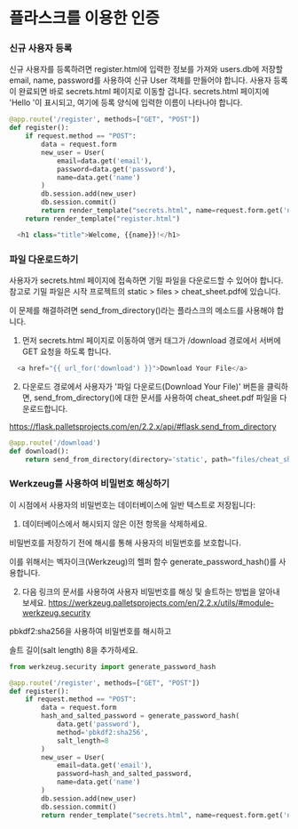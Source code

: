 # 플라스크를 이용한 인증

### 신규 사용자 등록
신규 사용자를 등록하려면 register.html에 입력한 정보를 가져와 users.db에 저장할 email, name, password를 사용하여 신규 User 객체를 만들어야 합니다.
사용자 등록이 완료되면 바로 secrets.html 페이지로 이동할 겁니다.
secrets.html 페이지에 'Hello <insert name>'이 표시되고, 여기에 등록 양식에 입력한 이름이 나타나야 합니다.
```python
@app.route('/register', methods=["GET", "POST"])
def register():
    if request.method == "POST":
        data = request.form
        new_user = User(
            email=data.get('email'),
            password=data.get('password'),
            name=data.get('name')
        )
        db.session.add(new_user)
        db.session.commit()
        return render_template("secrets.html", name=request.form.get('name'))
    return render_template("register.html")
```
```python
  <h1 class="title">Welcome, {{name}}!</h1>
```

### 파일 다운로드하기
사용자가 secrets.html 페이지에 접속하면 기밀 파일을 다운로드할 수 있어야 합니다. 참고로 기밀 파일은 시작 프로젝트의 static > files > cheat_sheet.pdf에 있습니다.

이 문제를 해결하려면 send_from_directory()라는 플라스크의 메소드를 사용해야 합니다.

1. 먼저 secrets.html 페이지로 이동하여 앵커 태그가 /download 경로에서 서버에 GET 요청을 하도록 합니다.
```python
  <a href="{{ url_for('download') }}">Download Your File</a>

```
2. 다운로드 경로에서 사용자가 '파일 다운로드(Download Your File)' 버튼을 클릭하면, send_from_directory()에 대한 문서를 사용하여 cheat_sheet.pdf 파일을 다운로드합니다.

https://flask.palletsprojects.com/en/2.2.x/api/#flask.send_from_directory
```python
@app.route('/download')
def download():
    return send_from_directory(directory='static', path="files/cheat_sheet.pdf")
```

### Werkzeug를 사용하여 비밀번호 해싱하기
이 시점에서 사용자의 비밀번호는 데이터베이스에 일반 텍스트로 저장됩니다:

1. 데이터베이스에서 해시되지 않은 이전 항목을 삭제하세요.

비밀번호를 저장하기 전에 해시를 통해 사용자의 비밀번호를 보호합니다.

이를 위해서는 벡자이크(Werkzeug)의 헬퍼 함수 generate_password_hash()를 사용합니다.

2. 다음 링크의 문서를 사용하여 사용자 비밀번호를 해싱 및 솔트하는 방법을 알아내 보세요.
https://werkzeug.palletsprojects.com/en/2.2.x/utils/#module-werkzeug.security

pbkdf2:sha256을 사용하여 비밀번호를 해시하고

솔트 길이(salt length) 8을 추가하세요.
```python
from werkzeug.security import generate_password_hash

@app.route('/register', methods=["GET", "POST"])
def register():
    if request.method == "POST":
        data = request.form
        hash_and_salted_password = generate_password_hash(
            data.get('password'),
            method='pbkdf2:sha256',
            salt_length=8
        )
        new_user = User(
            email=data.get('email'),
            password=hash_and_salted_password,
            name=data.get('name')
        )
        db.session.add(new_user)
        db.session.commit()
        return render_template("secrets.html", name=request.form.get('name'))
```
